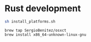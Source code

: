# Rust development

```sh
sh install_platforms.sh
```

```
brew tap SergioBenitez/osxct
brew install x86_64-unknown-linux-gnu
```
